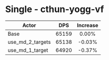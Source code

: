 # Single - cthun-yogg-vf
| Actor | DPS | Increase |
|---|:---:|:---:|
|Base|65159|0.00%|
|use_md_2_targets|65138|-0.03%|
|use_md_1_target|64920|-0.37%|
